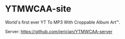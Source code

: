 # YTMWCAA-site
World's first ever YT To MP3 With Croppable Album Art™. 

Server: https://github.com/jericjan/YTMWCAA-server
